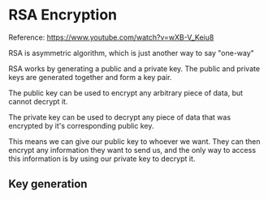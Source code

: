 # RSA Encryption

Reference: https://www.youtube.com/watch?v=wXB-V_Keiu8

RSA is asymmetric algorithm, which is just another way to say "one-way"

RSA works by generating a public and a private key. The public and private keys are generated together and form a key pair.

The public key can be used to encrypt any arbitrary piece of data, but cannot decrypt it.

The private key can be used to decrypt any piece of data that was encrypted by it's corresponding public key.

This means we can give our public key to whoever we want. They can then encrypt any information they want to send us, and the only way to access this information is by using our private key to decrypt it.

## Key generation
